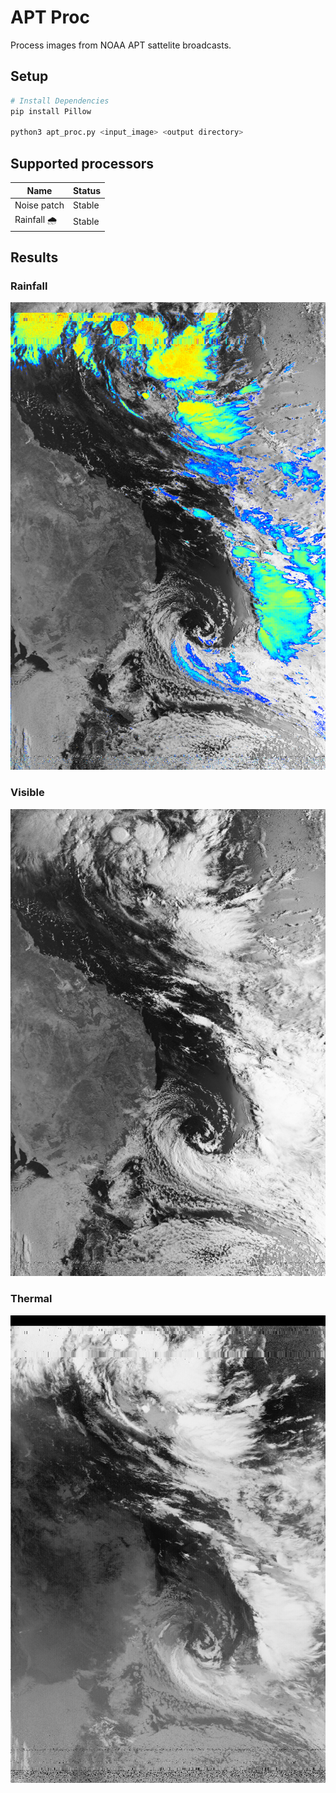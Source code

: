 # APT Proc
Process images from NOAA APT sattelite broadcasts.

## Setup
```bash
# Install Dependencies
pip install Pillow

python3 apt_proc.py <input_image> <output directory>
```


## Supported processors
|Name|Status|
|----|------|
|Noise patch|Stable|
|Rainfall 🌧|Stable|


## Results

### Rainfall
![Rainfall](output/rainfall.png)

### Visible
![De-Noised Visible](output/visible.png)

### Thermal
![De-Noised Thermal](output/thermal.png)
